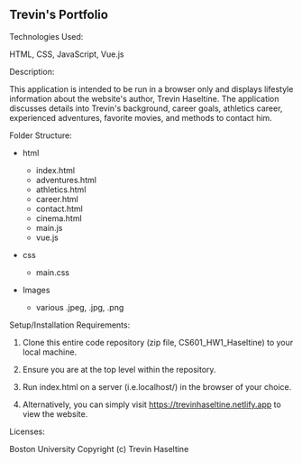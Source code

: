 
Trevin's Portfolio
------------------

Technologies Used:

HTML, CSS, JavaScript, Vue.js

Description:

This application is intended to be run in a browser only and displays lifestyle information about the website's author, Trevin Haseltine. The          application discusses details into Trevin's background, career goals, athletics career, experienced adventures, favorite movies, and methods to contact him.

Folder Structure:

- html
    -   index.html
    -   adventures.html
    -   athletics.html
    -   career.html
    -   contact.html
    -   cinema.html
    -   main.js
    -   vue.js
    
- css
    - main.css
    
- Images
    - various .jpeg, .jpg, .png

Setup/Installation Requirements:

1. Clone this entire code repository (zip file, CS601_HW1_Haseltine) to your local machine.

2. Ensure you are at the top level within the repository.

3. Run index.html on a server (i.e.localhost/) in the browser of your choice. 

4. Alternatively, you can simply visit https://trevinhaseltine.netlify.app to view the website.

Licenses: 

Boston University
Copyright (c) Trevin Haseltine
